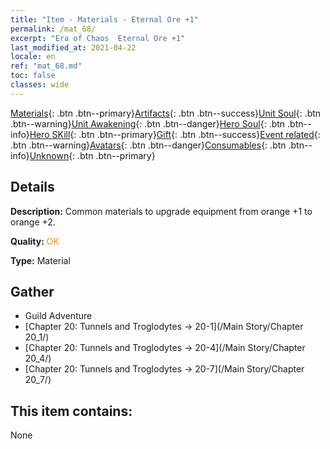 ```yaml
---
title: "Item - Materials - Eternal Ore +1"
permalink: /mat_68/
excerpt: "Era of Chaos  Eternal Ore +1"
last_modified_at: 2021-04-22
locale: en
ref: "mat_68.md"
toc: false
classes: wide
---
```

 [Materials](/Items/){: .btn .btn--primary}[Artifacts](/Items/Artifacts/){: .btn .btn--success}[Unit Soul](/Items/UnitSoul/){: .btn .btn--warning}[Unit Awakening](/Items/UnitAwakening/){: .btn .btn--danger}[Hero Soul](/Items/HeroSoul/){: .btn .btn--info}[Hero SKill](/Items/HeroSkill/){: .btn .btn--primary}[Gift](/Items/Gift/){: .btn .btn--success}[Event related](/Items/Events/){: .btn .btn--warning}[Avatars](/Items/Avatars/){: .btn .btn--danger}[Consumables](/Items/Consumables/){: .btn .btn--info}[Unknown](/Items/Unknown/){: .btn .btn--primary}

## Details
 **Description:** Common materials to upgrade equipment from orange +1 to orange +2.

 **Quality:** <span style="color: #FF8C00">OK</span>

 **Type:** Material

## Gather

*    Guild Adventure 
*    [Chapter 20: Tunnels and Troglodytes -> 20-1](/Main Story/Chapter 20_1/) 
*    [Chapter 20: Tunnels and Troglodytes -> 20-4](/Main Story/Chapter 20_4/) 
*    [Chapter 20: Tunnels and Troglodytes -> 20-7](/Main Story/Chapter 20_7/) 

## This item contains:

  None

